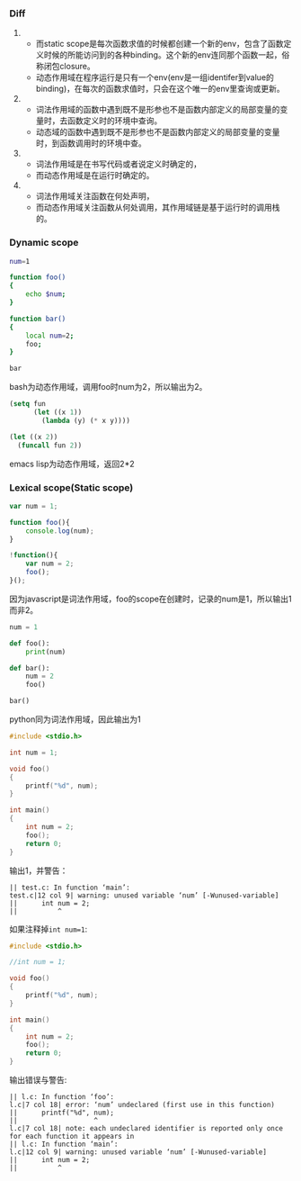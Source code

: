 ### Diff

1. 
    * 而static scope是每次函数求值的时候都创建一个新的env，包含了函数定义时候的所能访问到的各种binding。这个新的env连同那个函数一起，俗称闭包closure。
    * 动态作用域在程序运行是只有一个env(env是一组identifer到value的binding)，在每次的函数求值时，只会在这个唯一的env里查询或更新。
2. 
    * 词法作用域的函数中遇到既不是形参也不是函数内部定义的局部变量的变量时，去函数定义时的环境中查询。
    * 动态域的函数中遇到既不是形参也不是函数内部定义的局部变量的变量时，到函数调用时的环境中查。
3. 
    * 词法作用域是在书写代码或者说定义时确定的，
    * 而动态作用域是在运行时确定的。
4. 
    * 词法作用域关注函数在何处声明，
    * 而动态作用域关注函数从何处调用，其作用域链是基于运行时的调用栈的。

### Dynamic scope

``` sh
num=1

function foo()
{
    echo $num;
}

function bar()
{
    local num=2;
    foo;
}

bar
```

bash为动态作用域，调用foo时num为2，所以输出为2。

``` lisp
(setq fun
      (let ((x 1))
        (lambda (y) (* x y))))

(let ((x 2))
  (funcall fun 2))
```

emacs lisp为动态作用域，返回2*2

### Lexical scope(Static scope)

``` javascript
var num = 1;

function foo(){
    console.log(num);
}

!function(){
    var num = 2;
    foo();
}();
```

因为javascript是词法作用域，foo的scope在创建时，记录的num是1，所以输出1而非2。

``` python
num = 1

def foo():
    print(num)

def bar():
    num = 2
    foo()

bar()
```

python同为词法作用域，因此输出为1

``` c
#include <stdio.h>

int num = 1;

void foo()
{
    printf("%d", num);
}

int main()
{
    int num = 2;
    foo();
    return 0;
}
```

输出1，并警告：

    || test.c: In function ‘main’:
    test.c|12 col 9| warning: unused variable ‘num’ [-Wunused-variable]
    ||      int num = 2;
    ||          ^

如果注释掉`int num=1`:

``` c
#include <stdio.h>

//int num = 1;

void foo()
{
    printf("%d", num);
}

int main()
{
    int num = 2;
    foo();
    return 0;
}
```

输出错误与警告:

    || l.c: In function ‘foo’:
    l.c|7 col 18| error: ‘num’ undeclared (first use in this function)
    ||      printf("%d", num);
    ||                   ^
    l.c|7 col 18| note: each undeclared identifier is reported only once for each function it appears in
    || l.c: In function ‘main’:
    l.c|12 col 9| warning: unused variable ‘num’ [-Wunused-variable]
    ||      int num = 2;
    ||          ^
